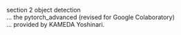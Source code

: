 section 2 object detection  
... the pytorch_advanced (revised for Google Colaboratory)  
... provided by KAMEDA Yoshinari.

